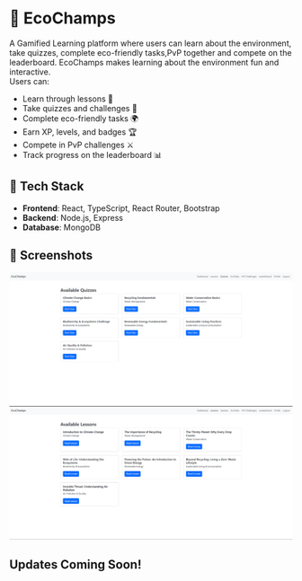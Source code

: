 # 🌱 EcoChamps 
A Gamified Learning platform where users can learn about the environment, take quizzes, complete eco-friendly tasks,PvP together and compete on the leaderboard.
EcoChamps makes learning about the environment fun and interactive.  
Users can:
- Learn through lessons 📝
- Take quizzes and challenges 🧠
- Complete eco-friendly tasks 🌍
- Earn XP, levels, and badges 🏆
- Compete in PvP challenges ⚔️
- Track progress on the leaderboard 📊
## 🚀 Tech Stack
- **Frontend**: React, TypeScript, React Router, Bootstrap
- **Backend**: Node.js, Express
- **Database**: MongoDB 
## 📸 Screenshots
![Quizz](src/assets/screenshots/Quizz.png)
![Lessons](src/assets/screenshots/Lessons.png)


## Updates Coming Soon!
